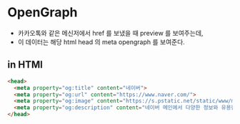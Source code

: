 # OpenGraph
+ 카카오톡와 같은 메신저에서 href 를 보냈을 때 preview 를 보여주는데,
+ 이 데이터는 해당 html head 의 meta opengraph 를 보여준다.


## in HTMl
``` html
<head>
  <meta property="og:title" content="네이버">
  <meta property="og:url" content="https://www.naver.com/">
  <meta property="og:image" content="https://s.pstatic.net/static/www/mobile/edit/2016/0705/mobile_212852414260.png">
  <meta property="og:description" content="네이버 메인에서 다양한 정보와 유용한 컨텐츠를 만나 보세요">
</head>
```
